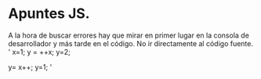 # Apuntes JS.

A la hora de buscar errores hay que mirar en primer lugar en la consola de desarrollador y más tarde en el código. No ir directamente al código fuente.
'
x=1;
y = ++x;
y=2;

y= x++;
y=1;
'
